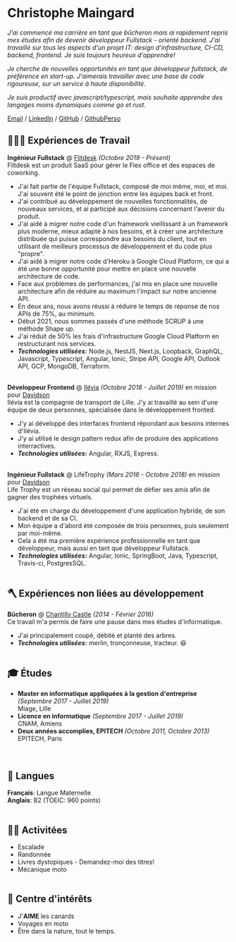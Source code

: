 # Christophe Maingard

_J'ai commencé ma carrière en tant que bûcheron mais ai rapidement repris mes études afin de devenir développeur Fullstack - orienté backend. J'ai travaillé sur tous les aspects d'un projet IT: design d'infrastructure, CI-CD, backend, frontend. Je suis toujours heureux d'apprendre!_

_Je cherche de nouvelles opportunités en tant que développeur fullstack, de préférence en start-up. J'aimerais travailler avec une base de code rigoureuse, sur un service à haute disponibilité._

_Je suis productif avec javascript/typescript, mais souhaite apprendre des langages moins dynamiques comme go et rust._

[Email](mailto:christophe.maingard@epitech.eu) / [LinkedIn](https://www.linkedin.com/in/christophe-maingard-577879181/) / [GitHub](https://github.com/ChristopheMaingard/) / [GithubPerso](https://github.com/TocheVoronwe/)

## 🧑🏻‍💻 Expériences de Travail

**Ingénieur Fullstack** @ [Flitdesk](https://flitdesk.com/) _(Octobre 2019 - Présent)_ <br>
Flitdesk est un produit SaaS pour gérer le Flex office et des espaces de coworking.
- J'ai fait partie de l'équipe Fullstack, composé de moi même, moi, et moi. J'ai souvent été le point de jonction entre les équipes back et front.
- J'ai contribué au développement de nouvelles fonctionnalités, de nouveaux services, et ai participé aux décisions concernant l'avenir du produit.
- J'ai aidé à migrer notre code d'un framework vieillissant à un framework plus moderne, mieux adapté à nos besoins, et à créer une architecture distribuée qui puisse correspondre aux besoins du client, tout en utilisant de meilleurs processus de développement et du code plus "propre".
- J'ai aidé à migrer notre code d'Heroku à Google Cloud Platform, ce qui a été une bonne opportunité pour mettre en place une nouvelle architecture de code.
- Face aux problèmes de performances, j'ai mis en place une nouvelle architecture afin de réduire au maximum l'impact sur notre ancienne API.
- En deux ans, nous avons réussi à réduire le temps de réponse de nos APIs de 75%, au minimum.
- Début 2021, nous sommes passés d'une méthode SCRUP à une méthode Shape up.
- J'ai réduit de 50% les frais d'infrastructure Google Cloud Platform en restructurant nos services.
- **_Technologies utilisées:_** Node.js, NestJS, Next.js, Loopback, GraphQL, Javascript, Typescript, Angular, Ionic, Stripe API, Google API, Outlook API, GCP, MongoDB, Terraform.<br><br>

**Développeur Frontend** @ [Ilévia](https://ilevia.fr/) _(Octobre 2018 - Juillet 2019)_ en mission pour [Davidson](https://davidson.fr) <br>
Ilévia est la compagnie de transport de Lille. J'y ai travaillé au sein d'une équipe de deux personnes, spécialisée dans le développement fronted.
- J'y ai développé des interfaces frontend répondant aux besoins internes d'Ilévia.
- J'y ai utilisé le design pattern redux afin de produire des applications interractives.
- **_Technologies utilisées:_** Angular, RXJS, Express.
  <br><br>

**Ingénieur Fullstack** @ LifeTrophy _(Mars 2016 - Octobre 2018)_ en mission pour [Davidson](https://davidson.fr) <br>
Life Trophy est un réseau social qui permet de défier ses amis afin de gagner des trophées virtuels.
- J'ai été en charge du développement d'une application hybride, de son backend et de sa CI.
- Mon équipe a d'abord été composée de trois personnes, puis seulement par moi-même.
- Cela a été ma première expérience professionnelle en tant que développeur, mais aussi en tant que développeur Fullstack.
- **_Technologies utilisées:_** Angular, Ionic, SpringBoot, Java, Typescript, Travis-ci, PostgresSQL.
  <br><br>

## 🪓 Expériences non liées au développement

**Bûcheron** @ [Chantilly Castle](https://www.chateaudechantilly.fr/) _(2014 - Février 2016)_ <br>
Ce travail m'a permis de faire une pause dans mes études d'informatique.
- J'ai principalement coupé, débité et planté des arbres.
- **_Technologies utilisées:_** merlin, tronçonneuse, tracteur. 😆
  <br><br>

## 🎓 Études
- **Master en informatique appliquées à la gestion d'entreprise** _(Septembre 2017 - Juillet 2019)_
  <br>Miage, Lille<br>
- **Licence en informatique** _(Septembre 2017 - Juillet 2019)_
  <br>CNAM, Amiens<br>
- **Deux années accomplies, EPITECH** _(Octobre 2011, Octobre 2013)_
  <br>EPITECH, Paris<br>
  <br><br>

## 💬 Langues

**Français**: Langue Maternelle <br>
**Anglais**: B2 (TOEIC: 960 points)
<br><br>

## 🧗🏻 Activitées
- Escalade
- Randonnée
- Livres dystopiques - Demandez-moi des titres!
- Mécanique moto
  <br><br>

## 🦆 Centre d'intérêts
- J'**AIME** les canards
- Voyages en moto
- Être dans la nature, tout le temps.
  <br><br>
